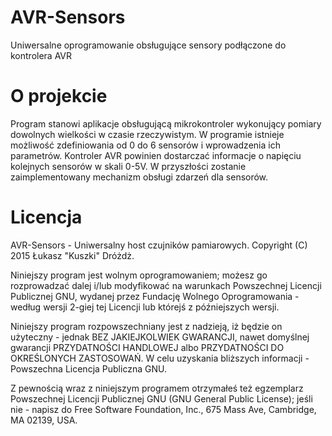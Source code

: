 # AVR-Sensors
Uniwersalne oprogramowanie obsługujące sensory podłączone do kontrolera AVR

O projekcie
====================
Program stanowi aplikacje obsługującą mikrokontroler wykonujący pomiary dowolnych wielkości w czasie rzeczywistym.
W programie istnieje możliwość zdefiniowania od 0 do 6 sensorów i wprowadzenia ich parametrów. Kontroler AVR powinien dostarczać informacje o napięciu kolejnych sensorów w skali 0-5V.
W przyszłości zostanie zaimplementowany mechanizm obsługi zdarzeń dla sensorów.

Licencja
====================
AVR-Sensors - Uniwersalny host czujników pamiarowych. Copyright (C) 2015 Łukasz "Kuszki" Dróżdż.

Niniejszy program jest wolnym oprogramowaniem; możesz go rozprowadzać dalej i/lub modyfikować na warunkach Powszechnej Licencji Publicznej GNU, wydanej przez Fundację Wolnego Oprogramowania - według wersji 2-giej tej Licencji lub którejś z późniejszych wersji.

Niniejszy program rozpowszechniany jest z nadzieją, iż będzie on użyteczny - jednak BEZ JAKIEJKOLWIEK GWARANCJI, nawet domyślnej gwarancji PRZYDATNOŚCI HANDLOWEJ albo PRZYDATNOŚCI DO OKREŚLONYCH ZASTOSOWAŃ. W celu uzyskania bliższych informacji - Powszechna Licencja Publiczna GNU.

Z pewnością wraz z niniejszym programem otrzymałeś też egzemplarz Powszechnej Licencji Publicznej GNU (GNU General Public License); jeśli nie - napisz do Free Software Foundation, Inc., 675 Mass Ave, Cambridge, MA 02139, USA.

